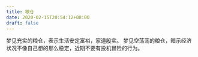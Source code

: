```yaml
---
title: 粮仓
date: 2020-02-15T20:54:12+08:00
draft: false
---
```


梦见充实的粮仓，表示生活安定富裕，家道殷实。
梦见空荡荡的粮仓，暗示经济状况不像自己想的那么稳定，近期不要有投机冒险的行为。

